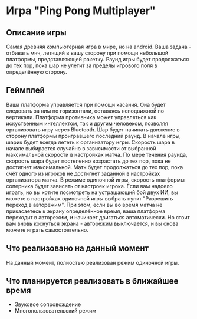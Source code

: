# Игра "Ping Pong Multiplayer"
## Описание игры
Самая древняя компьютерная игра в мире, но на android. Ваша задача - отбивать мяч, летящий в вашу сторону при помощи небольшой платформы, представляющей ракетку. Раунд игры будет продолжаться до тех пор, пока шар не улетит за пределы игрового поля в определённую сторону.
## Геймплей
Ваша платформа управляется при помощи касания. Она будет следовать за ним по горизонтали, оставаясь неподвижной по вертикали.
Платформа противника может управляться как искуственным интеллектом, так и другим человеком, позволяя организовать игру через Bluetooth.
Шар будет начинать движение в сторону платформы проигравшего последний раунд. В начале игры, шарик будет всегда лететь к организатору игры.
Скорость шара в начале выбирается случайно в зависимости от выбранной максимальной скорости в настройках матча. По мере течения раунда, скорость шара будет постепенно возрастать до тех пор, пока не достигнет максимальной.
Матч будет продолжаться до тех пор, пока счёт одного из игроков не достигнет заданной в настройках организатора матча.
В режиме одиночной игры, скорость платформы соперника будет зависеть от настроек игрока.
Если вам надоело играть, но вы хотите посмотреть на устрашающий бой двух ИИ, вы можете в настройках одиночной игры выбрать пункт "Разрешить переход в авторежим". При этом, если вы во время матча не прикасаетесь к экрану определённое время, ваша платформа переходит в авторежим, и начинает двигаться автоматически. Но стоит вам вновь коснуться экрана - авторежим выключается, и вы снова можете играть самостоятельно.
## Что реализовано на данный момент
На данный момент, полностью реализован режим одиночной игры. 
## Что планируется реализовать в ближайшее время
* Звуковое сопровождение
* Многопользовательский режим
